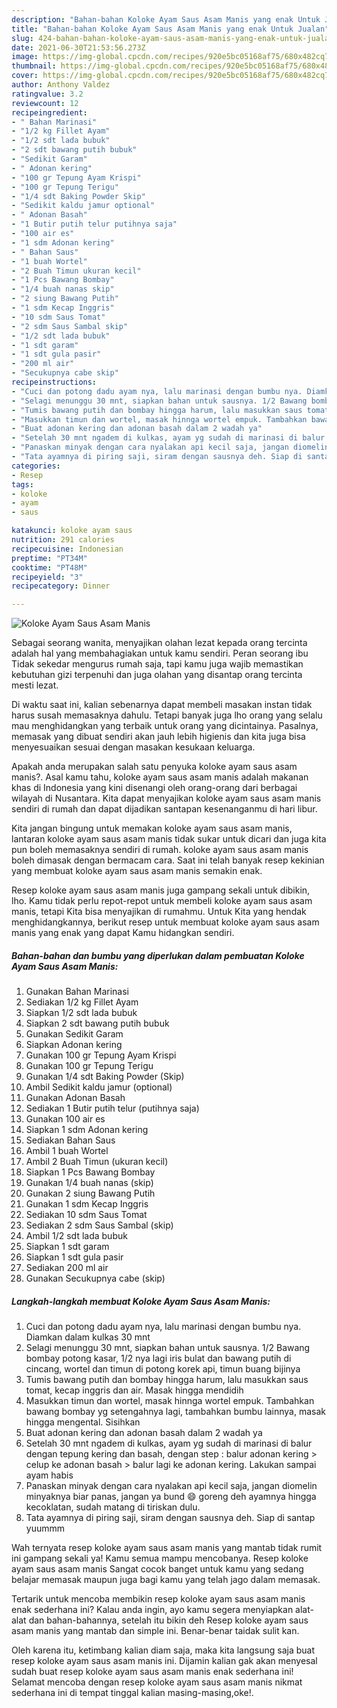 ```yaml
---
description: "Bahan-bahan Koloke Ayam Saus Asam Manis yang enak Untuk Jualan"
title: "Bahan-bahan Koloke Ayam Saus Asam Manis yang enak Untuk Jualan"
slug: 424-bahan-bahan-koloke-ayam-saus-asam-manis-yang-enak-untuk-jualan
date: 2021-06-30T21:53:56.273Z
image: https://img-global.cpcdn.com/recipes/920e5bc05168af75/680x482cq70/koloke-ayam-saus-asam-manis-foto-resep-utama.jpg
thumbnail: https://img-global.cpcdn.com/recipes/920e5bc05168af75/680x482cq70/koloke-ayam-saus-asam-manis-foto-resep-utama.jpg
cover: https://img-global.cpcdn.com/recipes/920e5bc05168af75/680x482cq70/koloke-ayam-saus-asam-manis-foto-resep-utama.jpg
author: Anthony Valdez
ratingvalue: 3.2
reviewcount: 12
recipeingredient:
- " Bahan Marinasi"
- "1/2 kg Fillet Ayam"
- "1/2 sdt lada bubuk"
- "2 sdt bawang putih bubuk"
- "Sedikit Garam"
- " Adonan kering"
- "100 gr Tepung Ayam Krispi"
- "100 gr Tepung Terigu"
- "1/4 sdt Baking Powder Skip"
- "Sedikit kaldu jamur optional"
- " Adonan Basah"
- "1 Butir putih telur putihnya saja"
- "100 air es"
- "1 sdm Adonan kering"
- " Bahan Saus"
- "1 buah Wortel"
- "2 Buah Timun ukuran kecil"
- "1 Pcs Bawang Bombay"
- "1/4 buah nanas skip"
- "2 siung Bawang Putih"
- "1 sdm Kecap Inggris"
- "10 sdm Saus Tomat"
- "2 sdm Saus Sambal skip"
- "1/2 sdt lada bubuk"
- "1 sdt garam"
- "1 sdt gula pasir"
- "200 ml air"
- "Secukupnya cabe skip"
recipeinstructions:
- "Cuci dan potong dadu ayam nya, lalu marinasi dengan bumbu nya. Diamkan dalam kulkas 30 mnt"
- "Selagi menunggu 30 mnt, siapkan bahan untuk sausnya. 1/2 Bawang bombay potong kasar, 1/2 nya lagi iris bulat dan bawang putih di cincang, wortel dan timun di potong korek api, timun buang bijinya"
- "Tumis bawang putih dan bombay hingga harum, lalu masukkan saus tomat, kecap inggris dan air. Masak hingga mendidih"
- "Masukkan timun dan wortel, masak hinnga wortel empuk. Tambahkan bawang bombay yg setengahnya lagi, tambahkan bumbu lainnya, masak hingga mengental. Sisihkan"
- "Buat adonan kering dan adonan basah dalam 2 wadah ya"
- "Setelah 30 mnt ngadem di kulkas, ayam yg sudah di marinasi di balur dengan tepung kering dan basah, dengan step : balur adonan kering &gt; celup ke adonan basah &gt; balur lagi ke adonan kering. Lakukan sampai ayam habis"
- "Panaskan minyak dengan cara nyalakan api kecil saja, jangan diomelin minyaknya biar panas, jangan ya bund 😄 goreng deh ayamnya hingga kecoklatan, sudah matang di tiriskan dulu."
- "Tata ayamnya di piring saji, siram dengan sausnya deh. Siap di santap yuummm"
categories:
- Resep
tags:
- koloke
- ayam
- saus

katakunci: koloke ayam saus 
nutrition: 291 calories
recipecuisine: Indonesian
preptime: "PT34M"
cooktime: "PT48M"
recipeyield: "3"
recipecategory: Dinner

---
```



![Koloke Ayam Saus Asam Manis](https://img-global.cpcdn.com/recipes/920e5bc05168af75/680x482cq70/koloke-ayam-saus-asam-manis-foto-resep-utama.jpg)

Sebagai seorang wanita, menyajikan olahan lezat kepada orang tercinta adalah hal yang membahagiakan untuk kamu sendiri. Peran seorang ibu Tidak sekedar mengurus rumah saja, tapi kamu juga wajib memastikan kebutuhan gizi terpenuhi dan juga olahan yang disantap orang tercinta mesti lezat.

Di waktu  saat ini, kalian sebenarnya dapat membeli masakan instan tidak harus susah memasaknya dahulu. Tetapi banyak juga lho orang yang selalu mau menghidangkan yang terbaik untuk orang yang dicintainya. Pasalnya, memasak yang dibuat sendiri akan jauh lebih higienis dan kita juga bisa menyesuaikan sesuai dengan masakan kesukaan keluarga. 



Apakah anda merupakan salah satu penyuka koloke ayam saus asam manis?. Asal kamu tahu, koloke ayam saus asam manis adalah makanan khas di Indonesia yang kini disenangi oleh orang-orang dari berbagai wilayah di Nusantara. Kita dapat menyajikan koloke ayam saus asam manis sendiri di rumah dan dapat dijadikan santapan kesenanganmu di hari libur.

Kita jangan bingung untuk memakan koloke ayam saus asam manis, lantaran koloke ayam saus asam manis tidak sukar untuk dicari dan juga kita pun boleh memasaknya sendiri di rumah. koloke ayam saus asam manis boleh dimasak dengan bermacam cara. Saat ini telah banyak resep kekinian yang membuat koloke ayam saus asam manis semakin enak.

Resep koloke ayam saus asam manis juga gampang sekali untuk dibikin, lho. Kamu tidak perlu repot-repot untuk membeli koloke ayam saus asam manis, tetapi Kita bisa menyajikan di rumahmu. Untuk Kita yang hendak menghidangkannya, berikut resep untuk membuat koloke ayam saus asam manis yang enak yang dapat Kamu hidangkan sendiri.

<!--inarticleads1-->

##### Bahan-bahan dan bumbu yang diperlukan dalam pembuatan Koloke Ayam Saus Asam Manis:

1. Gunakan  Bahan Marinasi
1. Sediakan 1/2 kg Fillet Ayam
1. Siapkan 1/2 sdt lada bubuk
1. Siapkan 2 sdt bawang putih bubuk
1. Gunakan Sedikit Garam
1. Siapkan  Adonan kering
1. Gunakan 100 gr Tepung Ayam Krispi
1. Gunakan 100 gr Tepung Terigu
1. Gunakan 1/4 sdt Baking Powder (Skip)
1. Ambil Sedikit kaldu jamur (optional)
1. Gunakan  Adonan Basah
1. Sediakan 1 Butir putih telur (putihnya saja)
1. Gunakan 100 air es
1. Siapkan 1 sdm Adonan kering
1. Sediakan  Bahan Saus
1. Ambil 1 buah Wortel
1. Ambil 2 Buah Timun (ukuran kecil)
1. Siapkan 1 Pcs Bawang Bombay
1. Gunakan 1/4 buah nanas (skip)
1. Gunakan 2 siung Bawang Putih
1. Gunakan 1 sdm Kecap Inggris
1. Sediakan 10 sdm Saus Tomat
1. Sediakan 2 sdm Saus Sambal (skip)
1. Ambil 1/2 sdt lada bubuk
1. Siapkan 1 sdt garam
1. Siapkan 1 sdt gula pasir
1. Sediakan 200 ml air
1. Gunakan Secukupnya cabe (skip)




<!--inarticleads2-->

##### Langkah-langkah membuat Koloke Ayam Saus Asam Manis:

1. Cuci dan potong dadu ayam nya, lalu marinasi dengan bumbu nya. Diamkan dalam kulkas 30 mnt
1. Selagi menunggu 30 mnt, siapkan bahan untuk sausnya. 1/2 Bawang bombay potong kasar, 1/2 nya lagi iris bulat dan bawang putih di cincang, wortel dan timun di potong korek api, timun buang bijinya
1. Tumis bawang putih dan bombay hingga harum, lalu masukkan saus tomat, kecap inggris dan air. Masak hingga mendidih
1. Masukkan timun dan wortel, masak hinnga wortel empuk. Tambahkan bawang bombay yg setengahnya lagi, tambahkan bumbu lainnya, masak hingga mengental. Sisihkan
1. Buat adonan kering dan adonan basah dalam 2 wadah ya
1. Setelah 30 mnt ngadem di kulkas, ayam yg sudah di marinasi di balur dengan tepung kering dan basah, dengan step : balur adonan kering &gt; celup ke adonan basah &gt; balur lagi ke adonan kering. Lakukan sampai ayam habis
1. Panaskan minyak dengan cara nyalakan api kecil saja, jangan diomelin minyaknya biar panas, jangan ya bund 😄 goreng deh ayamnya hingga kecoklatan, sudah matang di tiriskan dulu.
1. Tata ayamnya di piring saji, siram dengan sausnya deh. Siap di santap yuummm




Wah ternyata resep koloke ayam saus asam manis yang mantab tidak rumit ini gampang sekali ya! Kamu semua mampu mencobanya. Resep koloke ayam saus asam manis Sangat cocok banget untuk kamu yang sedang belajar memasak maupun juga bagi kamu yang telah jago dalam memasak.

Tertarik untuk mencoba membikin resep koloke ayam saus asam manis enak sederhana ini? Kalau anda ingin, ayo kamu segera menyiapkan alat-alat dan bahan-bahannya, setelah itu bikin deh Resep koloke ayam saus asam manis yang mantab dan simple ini. Benar-benar taidak sulit kan. 

Oleh karena itu, ketimbang kalian diam saja, maka kita langsung saja buat resep koloke ayam saus asam manis ini. Dijamin kalian gak akan menyesal sudah buat resep koloke ayam saus asam manis enak sederhana ini! Selamat mencoba dengan resep koloke ayam saus asam manis nikmat sederhana ini di tempat tinggal kalian masing-masing,oke!.

